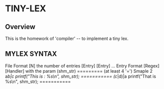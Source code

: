 TINY-LEX
========

Overview
--------

This is the homework of 'compiler' -- to implement a tiny lex.

MYLEX SYNTAX
------------

File Format
    [N] the number of entries
    [Entry]
    [Entry]
    ...
Entry Format
    [Regex]
    [Handler] with the param (shm_str)
    ========= (at least 4 '=')
Smaple
    2
    a*b|c
    printf("This is : %s\n", shm_str);
    ===========
    (c*|d)|a
    printf("That is %s\n", shm_str);
    ===========
